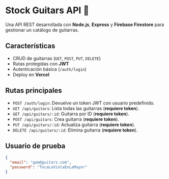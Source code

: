 # Stock Guitars API 🎸

Una API REST desarrollada con **Node.js**, **Express** y **Firebase Firestore** para gestionar un catálogo de guitarras.

## Características

- CRUD de guitarras (`GET`, `POST`, `PUT`, `DELETE`)
- Rutas protegidas con **JWT**
- Autenticación básica (`/auth/login`)
- Deploy en **Vercel**

## Rutas principales

- `POST /auth/login`: Devuelve un token JWT con usuario predefinido.
- `GET /api/guitars`: Lista todas las guitarras (**requiere token**).
- `GET /api/guitars/:id`: Guitarra por ID (**requiere token**).
- `POST /api/guitars`: Crea guitarra (**requiere token**).
- `PUT /api/guitars/:id`: Actualiza guitarra (**requiere token**).
- `DELETE /api/guitars/:id`: Elimina guitarra (**requiere token**).

## Usuario de prueba

```json
{
  "email": "gam@guitars.com",
  "password": "TocaLaViolaEnLaMayor"
}
